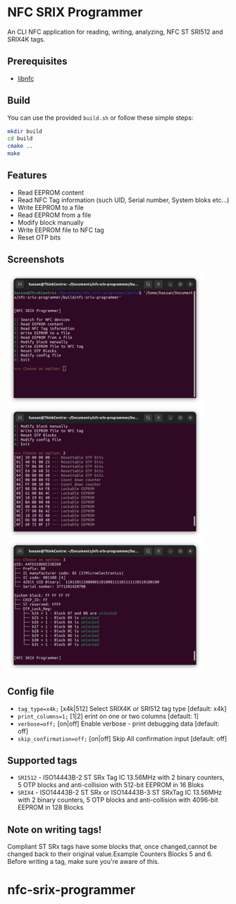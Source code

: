 # NFC SRIX Programmer

An CLI NFC application for reading, writing, analyzing, NFC ST SRI512 and SRIX4K tags. 

## Prerequisites

* [libnfc](https://github.com/nfc-tools/libnfc)

## Build

You can use the provided `build.sh` or follow these simple steps:

```bash
mkdir build
cd build
cmake ..
make
```

## Features

* Read EEPROM content
* Read NFC Tag information (such UID, Serial number, System bloks etc...)
* Write EEPROM to a file
* Read EEPROM from a file
* Modify block manually
* Write EEPROM file to NFC tag
* Reset OTP bits

## Screenshots

<img src="screenshots/main.png" alt="Main Menu" style="height: 300px;"/>
<img src="screenshots/read_eeprom_content.png" alt="Read EEPROM Content" style="height: 300px;"/>
<img src="screenshots/read_tag_info.png" alt="Read EEPROM Content" style="height: 300px;"/>

## Config file

* `tag_type=x4k;`          [x4k|512]     Select SRIX4K or SRI512 tag type        [default: x4k]
* `print_columns=1;`       [1|2]         erint on one or two columns             [default: 1]
* `verbose=off;`           [on|off]      Enable verbose - print debugging data   [default: off]
* `skip_confirmation=off;` [on|off]      Skip All confirmation input             [default: off]

## Supported tags

* `SRI512` -  ISO14443B-2 ST SRx Tag IC 13.56MHz with 2 binary counters, 5 OTP blocks and anti-collision with 512-bit EEPROM in 16 Bloks
* `SRIX4` -   ISO14443B-2 ST SRx or ISO14443B-3 ST SRxTag IC 13.56MHz with 2 binary counters, 5 OTP blocks and anti-collision with 4096-bit EEPROM in 128 Blocks

## Note on writing tags!

Compliant ST SRx tags have some blocks that, once changed,cannot be changed back to their original value.Example Counters Blocks 5 and 6. 
Before writing a tag, make sure you're aware of this.
# nfc-srix-programmer
